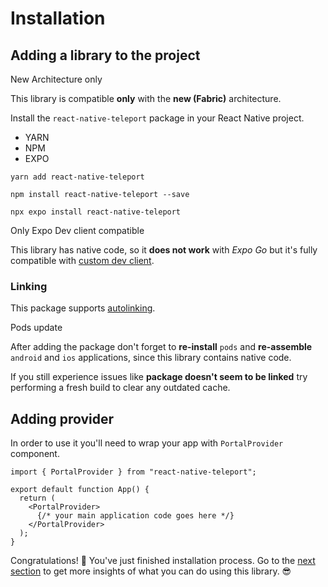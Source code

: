 # Installation

## Adding a library to the project[​](#adding-a-library-to-the-project "Direct link to Adding a library to the project")

New Architecture only

This library is compatible **only** with the **new (Fabric)** architecture.

Install the `react-native-teleport` package in your React Native project.

* YARN
* NPM
* EXPO

```
yarn add react-native-teleport
```

```
npm install react-native-teleport --save
```

```
npx expo install react-native-teleport
```

Only Expo Dev client compatible

This library has native code, so it **does not work** with *Expo Go* but it's fully compatible with [custom dev client](https://docs.expo.dev/development/getting-started/).

### Linking[​](#linking "Direct link to Linking")

This package supports [autolinking](https://github.com/react-native-community/cli/blob/master/docs/autolinking.md).

Pods update

After adding the package don't forget to **re-install** `pods` and **re-assemble** `android` and `ios` applications, since this library contains native code.

If you still experience issues like **package doesn't seem to be linked** try performing a fresh build to clear any outdated cache.

## Adding provider[​](#adding-provider "Direct link to Adding provider")

In order to use it you'll need to wrap your app with `PortalProvider` component.

```
import { PortalProvider } from "react-native-teleport";

export default function App() {
  return (
    <PortalProvider>
      {/* your main application code goes here */}
    </PortalProvider>
  );
}
```

Congratulations! 🎉 You've just finished installation process. Go to the [next section](/react-native-teleport/pr-preview/pr-33/docs/guides/portal.md) to get more insights of what you can do using this library. 😎
